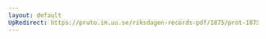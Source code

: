 ```yaml
---
layout: default
UpRedirect: https://pruto.im.uu.se/riksdagen-records-pdf/1875/prot-1875--ak--020/prot-1875--ak--020_010.pdf
---
```

